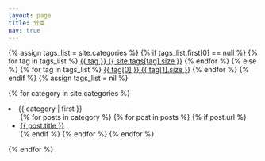 ```yaml
---
layout: page
title: 分类
nav: true
---
```


<div class="tag-box">
{% assign tags_list = site.categories %}  
  {% if tags_list.first[0] == null %}
    {% for tag in tags_list %} 
      <a href="#{{ tag }}">{{ tag }} <span>{{ site.tags[tag].size }}</span></a>
    {% endfor %}
  {% else %}
    {% for tag in tags_list %} 
      <a href="#{{ tag[0] }}">{{ tag[0] }} <span>{{ tag[1].size }}</span></a>
    {% endfor %}
  {% endif %}
{% assign tags_list = nil %}
</div>


{% for category in site.categories %}
  <li><a id="{{ category[0] }}" name="{{ category | first }}">{{ category | first }}</a>
    <ul>
    {% for posts in category %}
      {% for post in posts %}
         {% if post.url %} <li><a href="{{ post.url }}">{{ post.title }}</a></li> {% endif %}
      {% endfor %}
    {% endfor %}
    </ul>
  </li>
{% endfor %}